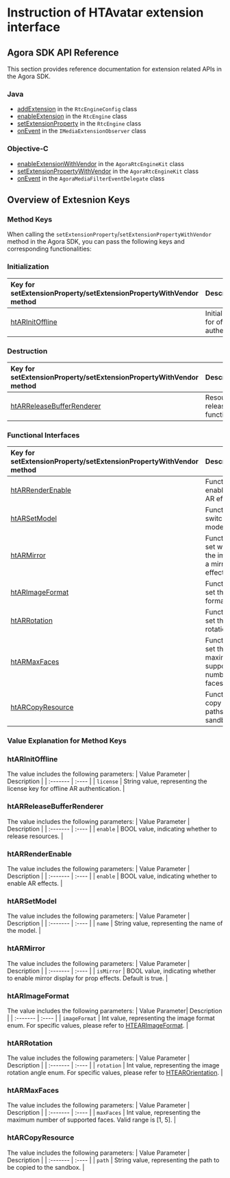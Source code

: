 # Instruction of HTAvatar extension interface
## Agora SDK API Reference
This section provides reference documentation for extension related APIs in the Agora SDK.
### Java
- [addExtension](https://docs.agora.io/en/video-call-4.x/API%20Reference/java_ng/API/api_irtcengine_addextension.html) in the `RtcEngineConfig` class
- [enableExtension](https://api-ref.agora.io/en/voice-sdk/android/4.x/API/class_irtcengine.html#api_irtcengine_enableextension) in the `RtcEngine` class
- [setExtensionProperty](https://api-ref.agora.io/en/voice-sdk/android/4.x/API/class_irtcengine.html#api_irtcengine_setextensionproperty) in the `RtcEngine` class
- [onEvent](https://api-ref.agora.io/en/voice-sdk/android/4.x/API/class_imediaextensionobserver.html#callback_irtcengineeventhandler_onextensionevent) in the `IMediaExtensionObserver` class
### Objective-C
- [enableExtensionWithVendor](https://api-ref.agora.io/en/voice-sdk/ios/4.x/documentation/agorartckit/agorartcenginekit/enableextension(withvendor:extension:enabled:)) in the `AgoraRtcEngineKit` class
- [setExtensionPropertyWithVendor](https://api-ref.agora.io/en/voice-sdk/ios/4.x/documentation/agorartckit/agorartcenginekit/setextensionpropertywithvendor(_:extension:extensioninfo:key:value:)) in the `AgoraRtcEngineKit` class
- [onEvent](https://api-ref.agora.io/en/voice-sdk/ios/4.x/documentation/agorartckit/agoramediafiltereventdelegate/onevent(_:extension:key:value:)) in the `AgoraMediaFilterEventDelegate` class
## Overview of Extesnion Keys
### Method Keys
When calling the `setExtensionProperty`/`setExtensionPropertyWithVendor` method in the Agora SDK, you can pass the following keys and corresponding functionalities:
### Initialization
| Key for setExtensionProperty/setExtensionPropertyWithVendor method | Description |
| :---- | :---- |
| [htARInitOffline](#htARInitOffline) | Initialization for offline AR authentication. |
### Destruction
| Key for setExtensionProperty/setExtensionPropertyWithVendor method | Description |
| :---- | :---- |
| [htARReleaseBufferRenderer](#htARReleaseBufferRenderer) | Resource release function. |
### Functional Interfaces
| Key for setExtensionProperty/setExtensionPropertyWithVendor method | Description |
| :---- | :---- |
| [htARRenderEnable](#htARRenderEnable)| Function to enable/disable AR effects. |
| [htARSetModel](#htARSetModel) | Function to switch AR models. |
| [htARMirror](#htARMirror) | Function to set whether the image has a mirror effect. |
| [htARImageFormat](#htARImageFormat) | Function to set the image format. |
| [htARRotation](#htARRotation) | Function to set the image rotation angle. |
| [htARMaxFaces](#htARMaxFaces) | Function to set the maximum supported number of faces. |
| [htARCopyResource](#htARCopyResource)| Function to copy resource paths to the sandbox. |
### Value Explanation for Method Keys
<a id="htARInitOffline"> </a>
### htARInitOffline
The value includes the following parameters:
| Value Parameter | Description |
| :------- | :---- |
| `license` | String value, representing the license key for offline AR authentication. |
<a id="htARReleaseBufferRenderer"> </a>
### htARReleaseBufferRenderer
The value includes the following parameters:
| Value Parameter | Description |
| :------- | :---- |
| `enable` | BOOL value, indicating whether to release resources. |
<a id="htARRenderEnable"> </a>
### htARRenderEnable
The value includes the following parameters:
| Value Parameter | Description |
| :------- | :---- |
| `enable` | BOOL value, indicating whether to enable AR effects. |
<a id="htARSetModel"> </a>
### htARSetModel
The value includes the following parameters:
| Value Parameter | Description |
| :------- | :---- |
| `name` | String value, representing the name of the model. |
<a id="htARMirror"> </a>
### htARMirror
The value includes the following parameters:
| Value Parameter | Description |
| :------- | :---- |
| `isMirror` | BOOL value, indicating whether to enable mirror display for prop effects. Default is true. |
<a id="htARImageFormat"> </a>
### htARImageFormat
The value includes the following parameters:
| Value Parameter| Description |
| :------- | :---- |
| `imageFormat` | Int value, representing the image format enum. For specific values, please refer to [HTEARImageFormat](https://github.com/Texeljoy/AgoraHTAvatarExtension/blob/master/iOS/ALL_ARCHITECTURE/Release/HTEffectAR.framework/Headers/HTEffectARInterface.h). |
<a id="htARRotation"> </a>
### htARRotation
The value includes the following parameters:
| Value Parameter | Description |
| :------- | :---- |
| `rotation` | Int value, representing the image rotation angle enum. For specific values, please refer to [HTEAROrientation](https://github.com/Texeljoy/AgoraHTAvatarExtension/blob/master/iOS/ALL_ARCHITECTURE/Release/HTEffectAR.framework/Headers/HTEffectARInterface.h). |
<a id="htARMaxFaces"> </a>
### htARMaxFaces
The value includes the following parameters:
| Value Parameter | Description |
| :------- | :---- |
| `maxFaces` | Int value, representing the maximum number of supported faces. Valid range is [1, 5]. |
<a id="htARCopyResource"> </a>
### htARCopyResource
The value includes the following parameters:
| Value Parameter | Description |
| :------- | :---- |
| `path` | String value, representing the path to be copied to the sandbox. |